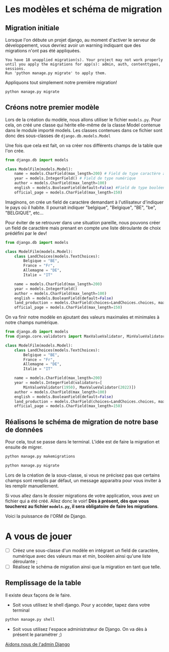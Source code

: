 # Les modèles et schéma de migration

## Migration initiale

Lorsque l'on débute un projet django, au moment d'activer le serveur de développement, vous devriez avoir un warning indiquant que des migrations n'ont pas été appliquées. 

````
You have 18 unapplied migration(s). Your project may not work properly until you apply the migrations for app(s): admin, auth, contenttypes, sessions.
Run 'python manage.py migrate' to apply them.
````

Appliquons tout simplement notre première migration! 

````python
python manage.py migrate
````

## Créons notre premier modèle

Lors de la création du modèle, nous allons utiliser le fichier `models.py`. Pour cela, on créé une classe qui hérite elle-même de la classe Model contenue dans le module importé models. Les classes contenues dans ce fichier sont donc des sous-classes de `django.db.models.Model`

Une fois que cela est fait, on va créer nos différents champs de la table que l'on crée.

````python
from django.db import models

class ModelFilm(models.Model):
    name = models.CharField(max_length=200) # Field de type caractère à max 200 caractères
    year = models.IntegerField() # Field de type numérique
    author = models.CharField(max_length=100)
    english = models.BooleanField(default=False) #Field de type booléen ayant False par défaut
    official_page = models.CharField(max_length=150)
````

Imaginons, on crée un field de caractère demandant à l'utilisateur d'indiquer le pays où il habite. Il pourrait indiquer "belgique", "Belgique", "BE", "be", "BELGIQUE", etc...

Pour éviter de se retrouver dans une situation pareille, nous pouvons créer un field de caractère mais prenant en compte une liste déroulante de choix prédéfini par le dev! 

````python
from django.db import models

class ModelFilm(models.Model):
    class LandChoices(models.TextChoices):
        Belgique = "BE",
        France = "Fr",
        Allemagne = "DE",
        Italie = "IT"

    name = models.CharField(max_length=200)
    year = models.IntegerField()
    author = models.CharField(max_length=100)
    english = models.BooleanField(default=False)
    land_production = models.CharField(choices=LandChoices.choices, max_length=25)
    official_page = models.CharField(max_length=150)
````

On va finir notre modèle en ajoutant des valeurs maximales et minimales à notre champs numérique. 

````python
from django.db import models
from django.core.validators import MaxValueValidator, MinValueValidator

class ModelFilm(models.Model):
    class LandChoices(models.TextChoices):
        Belgique = "BE",
        France = "Fr",
        Allemagne = "DE",
        Italie = "IT"

    name = models.CharField(max_length=200)
    year = models.IntegerField(validators=[
        MinValueValidator(1950), MaxValueValidator(2022)])
    author = models.CharField(max_length=100)
    english = models.BooleanField(default=False)
    land_production = models.CharField(choices=LandChoices.choices, max_length=25)
    official_page = models.CharField(max_length=150)
````

## Réalisons le schéma de migration de notre base de données

Pour cela, tout se passe dans le terminal. L'idée est de faire la migration et ensuite de migrer. 

````python
python manage.py makemigrations

python manage.py migrate
````

Lors de la création de la sous-classe, si vous ne précisez pas que certains champs sont remplis par défaut, un message apparaitra pour vous inviter à les remplir manuellement.

Si vous allez dans le dossier migrations de votre application, vous avez un fichier qui a été créé. Allez donc le voir! **Dès à présent, dès que vous toucherez au fichier `models.py`, il sera obligatoire de faire les migrations**.

Voici la puissance de l'ORM de Django.

# A vous de jouer

- [ ] Créez une sous-classe d'un modèle en intégrant un field de caractère, numérique avec des valeurs max et min, booléen ainsi qu'une liste déroulante ;
- [ ] Réalisez le schéma de migration ainsi que la migration en tant que telle.

## Remplissage de la table

Il existe deux façons de le faire. 

* Soit vous utilisez le shell django. Pour y accéder, tapez dans votre terminal 

````python
python manage.py shell
````

* Soit vous utilisez l'espace administrateur de Django. On va dès à présent le paramétrer ;)

[Aidons nous de l'admin Django](https://github.com/CalcagnoLoic/workshop_python/blob/main/2.Framework_django/04.admin.md)
